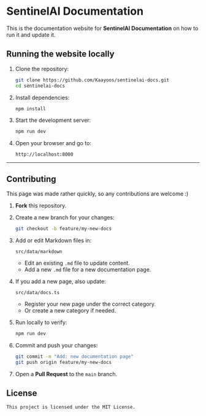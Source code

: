 # SentinelAI Documentation

This is the documentation website for **SentinelAI Documentation** on how to run it and update it.

## Running the website locally

1. Clone the repository:
   ```bash
   git clone https://github.com/Kaayoos/sentinelai-docs.git
   cd sentinelai-docs
   ```

2. Install dependencies:

   ```bash
   npm install
   ```

3. Start the development server:

   ```bash
   npm run dev
   ```

4. Open your browser and go to:

   ```
   http://localhost:8000

   ```
---

## Contributing

This page was made rather quickly, so any contributions are welcome :)


1. **Fork** this repository.

2. Create a new branch for your changes:

   ```bash
   git checkout -b feature/my-new-docs
   ```

3. Add or edit Markdown files in:

   ```
   src/data/markdown
   ```

   * Edit an existing `.md` file to update content.
   * Add a new `.md` file for a new documentation page.

4. If you add a new page, also update:

   ```
   src/data/docs.ts
   ```

   * Register your new page under the correct category.
   * Or create a new category if needed.

5. Run locally to verify:

   ```bash
   npm run dev
   ```

6. Commit and push your changes:

   ```bash
   git commit -m "Add: new documentation page"
   git push origin feature/my-new-docs
   ```

7. Open a **Pull Request** to the `main` branch.




## License
```
This project is licensed under the MIT License.
```
